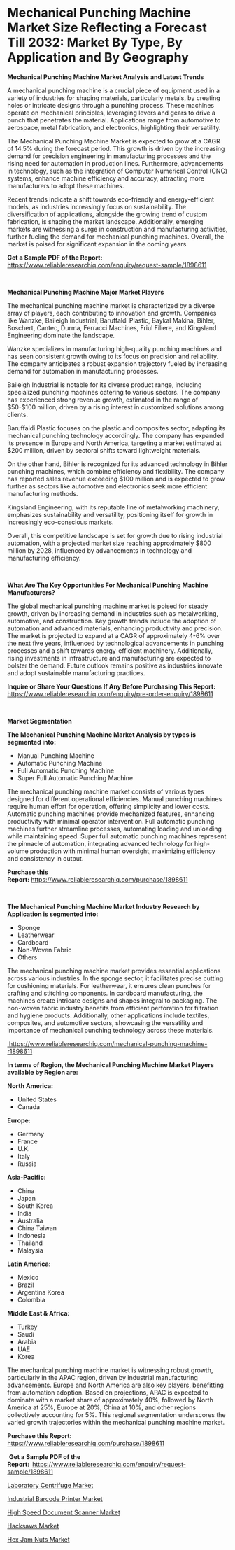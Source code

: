 <p><h1>Mechanical Punching Machine Market Size Reflecting a Forecast Till 2032: Market By Type, By Application and By Geography</h1></p><p><strong>Mechanical Punching Machine Market Analysis and Latest Trends</strong></p>
<p><p>A mechanical punching machine is a crucial piece of equipment used in a variety of industries for shaping materials, particularly metals, by creating holes or intricate designs through a punching process. These machines operate on mechanical principles, leveraging levers and gears to drive a punch that penetrates the material. Applications range from automotive to aerospace, metal fabrication, and electronics, highlighting their versatility.</p><p>The Mechanical Punching Machine Market is expected to grow at a CAGR of 14.5% during the forecast period. This growth is driven by the increasing demand for precision engineering in manufacturing processes and the rising need for automation in production lines. Furthermore, advancements in technology, such as the integration of Computer Numerical Control (CNC) systems, enhance machine efficiency and accuracy, attracting more manufacturers to adopt these machines.</p><p>Recent trends indicate a shift towards eco-friendly and energy-efficient models, as industries increasingly focus on sustainability. The diversification of applications, alongside the growing trend of custom fabrication, is shaping the market landscape. Additionally, emerging markets are witnessing a surge in construction and manufacturing activities, further fueling the demand for mechanical punching machines. Overall, the market is poised for significant expansion in the coming years.</p></p>
<p><strong>Get a Sample PDF of the Report:&nbsp;</strong> <a href="https://www.reliableresearchiq.com/enquiry/request-sample/1898611?utm_campaign=1123&utm_medium=2&utm_source=Github&utm_content=ia&utm_term=23022025&utm_id=mechanical-punching-machine">https://www.reliableresearchiq.com/enquiry/request-sample/1898611</a></p>
<p>&nbsp;</p>
<p><strong>Mechanical Punching Machine Major Market Players</strong></p>
<p><p>The mechanical punching machine market is characterized by a diverse array of players, each contributing to innovation and growth. Companies like Wanzke, Baileigh Industrial, Baruffaldi Plastic, Baykal Makina, Bihler, Boschert, Cantec, Durma, Ferracci Machines, Friul Filiere, and Kingsland Engineering dominate the landscape.</p><p>Wanzke specializes in manufacturing high-quality punching machines and has seen consistent growth owing to its focus on precision and reliability. The company anticipates a robust expansion trajectory fueled by increasing demand for automation in manufacturing processes.</p><p>Baileigh Industrial is notable for its diverse product range, including specialized punching machines catering to various sectors. The company has experienced strong revenue growth, estimated in the range of $50-$100 million, driven by a rising interest in customized solutions among clients.</p><p>Baruffaldi Plastic focuses on the plastic and composites sector, adapting its mechanical punching technology accordingly. The company has expanded its presence in Europe and North America, targeting a market estimated at $200 million, driven by sectoral shifts toward lightweight materials.</p><p>On the other hand, Bihler is recognized for its advanced technology in Bihler punching machines, which combine efficiency and flexibility. The company has reported sales revenue exceeding $100 million and is expected to grow further as sectors like automotive and electronics seek more efficient manufacturing methods.</p><p>Kingsland Engineering, with its reputable line of metalworking machinery, emphasizes sustainability and versatility, positioning itself for growth in increasingly eco-conscious markets.</p><p>Overall, this competitive landscape is set for growth due to rising industrial automation, with a projected market size reaching approximately $800 million by 2028, influenced by advancements in technology and manufacturing efficiency.</p></p>
<p>&nbsp;</p>
<p><strong>What Are The Key Opportunities For Mechanical Punching Machine Manufacturers?</strong></p>
<p><p>The global mechanical punching machine market is poised for steady growth, driven by increasing demand in industries such as metalworking, automotive, and construction. Key growth trends include the adoption of automation and advanced materials, enhancing productivity and precision. The market is projected to expand at a CAGR of approximately 4-6% over the next five years, influenced by technological advancements in punching processes and a shift towards energy-efficient machinery. Additionally, rising investments in infrastructure and manufacturing are expected to bolster the demand. Future outlook remains positive as industries innovate and adopt sustainable manufacturing practices.</p></p>
<p><strong>Inquire or Share Your Questions If Any Before Purchasing This Report:</strong> <a href="https://www.reliableresearchiq.com/enquiry/pre-order-enquiry/1898611?utm_campaign=1123&utm_medium=2&utm_source=Github&utm_content=ia&utm_term=23022025&utm_id=mechanical-punching-machine">https://www.reliableresearchiq.com/enquiry/pre-order-enquiry/1898611</a></p>
<p>&nbsp;</p>
<p><strong>Market Segmentation</strong></p>
<p><strong>The Mechanical Punching Machine Market Analysis by types is segmented into:</strong></p>
<p><ul><li>Manual Punching Machine</li><li>Automatic Punching Machine</li><li>Full Automatic Punching Machine</li><li>Super Full Automatic Punching Machine</li></ul></p>
<p><p>The mechanical punching machine market consists of various types designed for different operational efficiencies. Manual punching machines require human effort for operation, offering simplicity and lower costs. Automatic punching machines provide mechanized features, enhancing productivity with minimal operator intervention. Full automatic punching machines further streamline processes, automating loading and unloading while maintaining speed. Super full automatic punching machines represent the pinnacle of automation, integrating advanced technology for high-volume production with minimal human oversight, maximizing efficiency and consistency in output.</p></p>
<p><strong>Purchase this Report:&nbsp;</strong><a href="https://www.reliableresearchiq.com/purchase/1898611?utm_campaign=1123&utm_medium=2&utm_source=Github&utm_content=ia&utm_term=23022025&utm_id=mechanical-punching-machine">https://www.reliableresearchiq.com/purchase/1898611</a></p>
<p>&nbsp;</p>
<p><strong>The Mechanical Punching Machine Market Industry Research by Application is segmented into:</strong></p>
<p><ul><li>Sponge</li><li>Leatherwear</li><li>Cardboard</li><li>Non-Woven Fabric</li><li>Others</li></ul></p>
<p><p>The mechanical punching machine market provides essential applications across various industries. In the sponge sector, it facilitates precise cutting for cushioning materials. For leatherwear, it ensures clean punches for crafting and stitching components. In cardboard manufacturing, the machines create intricate designs and shapes integral to packaging. The non-woven fabric industry benefits from efficient perforation for filtration and hygiene products. Additionally, other applications include textiles, composites, and automotive sectors, showcasing the versatility and importance of mechanical punching technology across these materials.</p></p>
<p><a href="https://www.reliableresearchiq.com/mechanical-punching-machine-r1898611?utm_campaign=1123&utm_medium=2&utm_source=Github&utm_content=ia&utm_term=23022025&utm_id=mechanical-punching-machine">&nbsp;https://www.reliableresearchiq.com/mechanical-punching-machine-r1898611</a></p>
<p><strong>In terms of Region, the Mechanical Punching Machine Market Players available by Region are:</strong></p>
<p>
    <p> <strong> North America: </strong>
        <ul>
            <li>United States</li>
            <li>Canada</li>
        </ul>
        </p> 
    <p> <strong> Europe: </strong>
        <ul>
            <li>Germany</li>
            <li>France</li>
            <li>U.K.</li>
            <li>Italy</li>
            <li>Russia</li>
        </ul>
        </p> 
    <p> <strong> Asia-Pacific: </strong>
        <ul>
            <li>China</li>
            <li>Japan</li>
            <li>South Korea</li>
            <li>India</li>
            <li>Australia</li>
            <li>China Taiwan</li>
            <li>Indonesia</li>
            <li>Thailand</li>
            <li>Malaysia</li>
        </ul>
        </p> 
    <p> <strong> Latin America: </strong>
        <ul>
            <li>Mexico</li>
            <li>Brazil</li>
            <li>Argentina Korea</li>
            <li>Colombia</li>
        </ul>
        </p> 
    <p> <strong> Middle East & Africa: </strong>
        <ul>
            <li>Turkey</li>
            <li>Saudi</li>
            <li>Arabia</li>
            <li>UAE</li>
            <li>Korea</li>
        </ul>
    </p>
    </p>
<p><p>The mechanical punching machine market is witnessing robust growth, particularly in the APAC region, driven by industrial manufacturing advancements. Europe and North America are also key players, benefitting from automation adoption. Based on projections, APAC is expected to dominate with a market share of approximately 40%, followed by North America at 25%, Europe at 20%, China at 10%, and other regions collectively accounting for 5%. This regional segmentation underscores the varied growth trajectories within the mechanical punching machine market.</p></p>
<p><strong>Purchase this Report: </strong><a href="https://www.reliableresearchiq.com/purchase/1898611?utm_campaign=1123&utm_medium=2&utm_source=Github&utm_content=ia&utm_term=23022025&utm_id=mechanical-punching-machine">https://www.reliableresearchiq.com/purchase/1898611</a></p>
<p>&nbsp;<strong>Get a Sample PDF of the Report:&nbsp;&nbsp;</strong><a href="https://www.reliableresearchiq.com/enquiry/request-sample/1898611?utm_campaign=1123&utm_medium=2&utm_source=Github&utm_content=ia&utm_term=23022025&utm_id=mechanical-punching-machine">https://www.reliableresearchiq.com/enquiry/request-sample/1898611</a></p>
<p><strong></strong></p>
<p><p><a href="https://github.com/boudykodumi/Market-Research-Report-List-1/blob/main/laboratory-centrifuge-market.md?utm_campaign=1123&utm_medium=2&utm_source=Github&utm_content=ia&utm_term=23022025&utm_id=mechanical-punching-machine">Laboratory Centrifuge Market</a></p><p><a href="https://github.com/vsiljgestel/Market-Research-Report-List-1/blob/main/industrial-barcode-printer-market.md?utm_campaign=1123&utm_medium=2&utm_source=Github&utm_content=ia&utm_term=23022025&utm_id=mechanical-punching-machine">Industrial Barcode Printer Market</a></p><p><a href="https://github.com/belhejmawoue/Market-Research-Report-List-1/blob/main/high-speed-document-scanner-market.md?utm_campaign=1123&utm_medium=2&utm_source=Github&utm_content=ia&utm_term=23022025&utm_id=mechanical-punching-machine">High Speed Document Scanner Market</a></p><p><a href="https://github.com/kenecezuena8/Market-Research-Report-List-1/blob/main/hacksaws-market.md?utm_campaign=1123&utm_medium=2&utm_source=Github&utm_content=ia&utm_term=23022025&utm_id=mechanical-punching-machine">Hacksaws Market</a></p><p><a href="https://github.com/iousefzuzic/Market-Research-Report-List-1/blob/main/hex-jam-nuts-market.md?utm_campaign=1123&utm_medium=2&utm_source=Github&utm_content=ia&utm_term=23022025&utm_id=mechanical-punching-machine">Hex Jam Nuts Market</a></p></p>